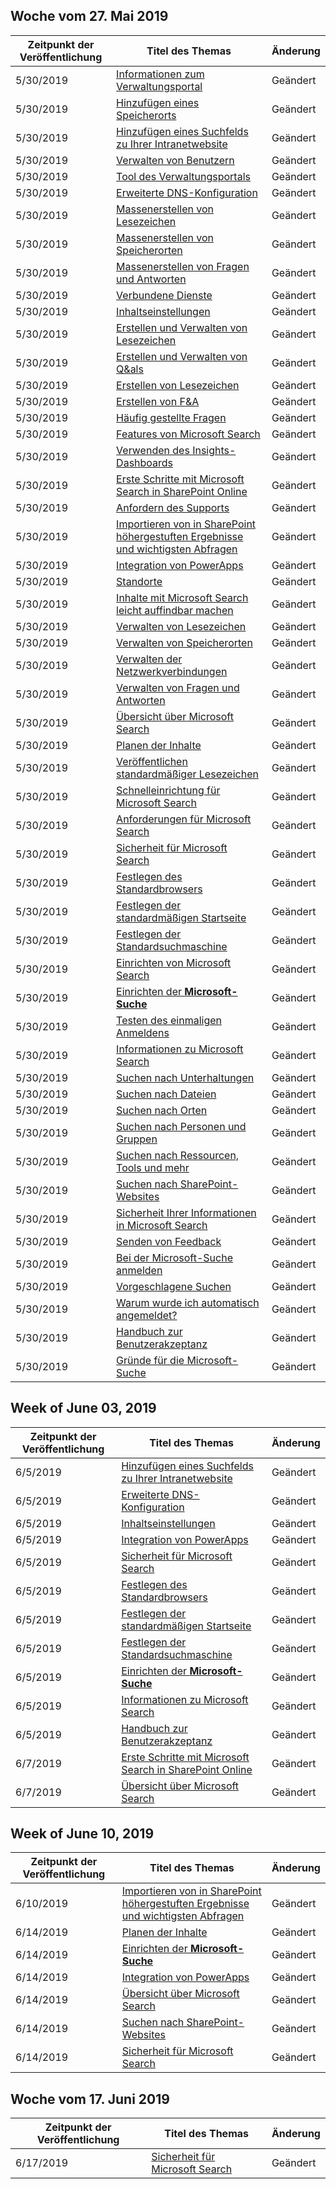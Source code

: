 <!-- This file is generated automatically each week. Changes made to this file will be overwritten.-->




## <a name="week-of-may-27-2019"></a>Woche vom 27. Mai 2019


| Zeitpunkt der Veröffentlichung |Titel des Themas | Änderung |
|------|------------|--------|
| 5/30/2019 | [Informationen zum Verwaltungsportal](/MicrosoftSearch/about-the-admin-portal) | Geändert |
| 5/30/2019 | [Hinzufügen eines Speicherorts](/MicrosoftSearch/add-a-location) | Geändert |
| 5/30/2019 | [Hinzufügen eines Suchfelds zu Ihrer Intranetwebsite](/MicrosoftSearch/add-a-search-box-to-your-intranet-site) | Geändert |
| 5/30/2019 | [Verwalten von Benutzern](/MicrosoftSearch/add-users) | Geändert |
| 5/30/2019 | [Tool des Verwaltungsportals](/MicrosoftSearch/admin-portal-tools) | Geändert |
| 5/30/2019 | [Erweiterte DNS-Konfiguration](/MicrosoftSearch/advanced-dns-configuration) | Geändert |
| 5/30/2019 | [Massenerstellen von Lesezeichen](/MicrosoftSearch/bulk-create-bookmarks) | Geändert |
| 5/30/2019 | [Massenerstellen von Speicherorten](/MicrosoftSearch/bulk-create-locations) | Geändert |
| 5/30/2019 | [Massenerstellen von Fragen und Antworten](/MicrosoftSearch/bulk-create-qas) | Geändert |
| 5/30/2019 | [Verbundene Dienste](/MicrosoftSearch/connected-services) | Geändert |
| 5/30/2019 | [Inhaltseinstellungen](/MicrosoftSearch/content-settings) | Geändert |
| 5/30/2019 | [Erstellen und Verwalten von Lesezeichen](/MicrosoftSearch/create-and-manage-bookmarks) | Geändert |
| 5/30/2019 | [Erstellen und Verwalten von Q&als](/MicrosoftSearch/create-and-manage-qas) | Geändert |
| 5/30/2019 | [Erstellen von Lesezeichen](/MicrosoftSearch/create-bookmarks) | Geändert |
| 5/30/2019 | [Erstellen von F&A](/MicrosoftSearch/create-qas) | Geändert |
| 5/30/2019 | [Häufig gestellte Fragen](/MicrosoftSearch/faqs) | Geändert |
| 5/30/2019 | [Features von Microsoft Search](/MicrosoftSearch/features) | Geändert |
| 5/30/2019 | [Verwenden des Insights-Dashboards](/MicrosoftSearch/get-insights) | Geändert |
| 5/30/2019 | [Erste Schritte mit Microsoft Search in SharePoint Online](/MicrosoftSearch/get-started-search-in-sharepoint-online) | Geändert |
| 5/30/2019 | [Anfordern des Supports](/MicrosoftSearch/get-support) | Geändert |
| 5/30/2019 | [Importieren von in SharePoint höhergestuften Ergebnisse und wichtigsten Abfragen](/MicrosoftSearch/import-sharepoint-promoted-results-and-top-queries) | Geändert |
| 5/30/2019 | [Integration von PowerApps](/MicrosoftSearch/integrate-powerapps) | Geändert |
| 5/30/2019 | [Standorte](/MicrosoftSearch/locations) | Geändert |
| 5/30/2019 | [Inhalte mit Microsoft Search leicht auffindbar machen](/MicrosoftSearch/make-content-easy-to-find) | Geändert |
| 5/30/2019 | [Verwalten von Lesezeichen](/MicrosoftSearch/manage-bookmarks) | Geändert |
| 5/30/2019 | [Verwalten von Speicherorten](/MicrosoftSearch/manage-locations) | Geändert |
| 5/30/2019 | [Verwalten der Netzwerkverbindungen](/MicrosoftSearch/manage-network-connections) | Geändert |
| 5/30/2019 | [Verwalten von Fragen und Antworten](/MicrosoftSearch/manage-qas) | Geändert |
| 5/30/2019 | [Übersicht über Microsoft Search](/MicrosoftSearch/overview-microsoft-search) | Geändert |
| 5/30/2019 | [Planen der Inhalte](/MicrosoftSearch/plan-your-content) | Geändert |
| 5/30/2019 | [Veröffentlichen standardmäßiger Lesezeichen](/MicrosoftSearch/publish-default-bookmarks) | Geändert |
| 5/30/2019 | [Schnelleinrichtung für Microsoft Search](/MicrosoftSearch/quick-set-up) | Geändert |
| 5/30/2019 | [Anforderungen für Microsoft Search](/MicrosoftSearch/requirements) | Geändert |
| 5/30/2019 | [Sicherheit für Microsoft Search](/MicrosoftSearch/security) | Geändert |
| 5/30/2019 | [Festlegen des Standardbrowsers](/MicrosoftSearch/set-default-browser) | Geändert |
| 5/30/2019 | [Festlegen der standardmäßigen Startseite](/MicrosoftSearch/set-default-homepage) | Geändert |
| 5/30/2019 | [Festlegen der Standardsuchmaschine](/MicrosoftSearch/set-default-search-engine) | Geändert |
| 5/30/2019 | [Einrichten von Microsoft Search](/MicrosoftSearch/set-up-microsoft-search) | Geändert |
| 5/30/2019 | [Einrichten der **Microsoft-Suche**](/MicrosoftSearch/setup-microsoft-search) | Geändert |
| 5/30/2019 | [Testen des einmaligen Anmeldens](/MicrosoftSearch/test-single-sign-on) | Geändert |
| 5/30/2019 | [Informationen zu Microsoft Search](/MicrosoftSearch/use/about-microsoft-search) | Geändert |
| 5/30/2019 | [Suchen nach Unterhaltungen](/MicrosoftSearch/use/find-conversations) | Geändert |
| 5/30/2019 | [Suchen nach Dateien](/MicrosoftSearch/use/find-files) | Geändert |
| 5/30/2019 | [Suchen nach Orten](/MicrosoftSearch/use/find-locations) | Geändert |
| 5/30/2019 | [Suchen nach Personen und Gruppen](/MicrosoftSearch/use/find-people-and-groups) | Geändert |
| 5/30/2019 | [Suchen nach Ressourcen, Tools und mehr](/MicrosoftSearch/use/find-resources-tools-and-more) | Geändert |
| 5/30/2019 | [Suchen nach SharePoint-Websites](/MicrosoftSearch/use/find-sharepoint-sites) | Geändert |
| 5/30/2019 | [Sicherheit Ihrer Informationen in Microsoft Search](/MicrosoftSearch/use/how-microsoft-search-keeps-your-info-secure) | Geändert |
| 5/30/2019 | [Senden von Feedback](/MicrosoftSearch/use/send-feedback) | Geändert |
| 5/30/2019 | [Bei der Microsoft-Suche anmelden](/MicrosoftSearch/use/sign-in) | Geändert |
| 5/30/2019 | [Vorgeschlagene Suchen](/MicrosoftSearch/use/suggested-searches) | Geändert |
| 5/30/2019 | [Warum wurde ich automatisch angemeldet?](/MicrosoftSearch/use/why-am-i-automatically-signed-in) | Geändert |
| 5/30/2019 | [Handbuch zur Benutzerakzeptanz](/MicrosoftSearch/user-adoption-guide) | Geändert |
| 5/30/2019 | [Gründe für die Microsoft-Suche](/MicrosoftSearch/why-microsoft-search) | Geändert |


## <a name="week-of-june-03-2019"></a>Week of June 03, 2019


| Zeitpunkt der Veröffentlichung |Titel des Themas | Änderung |
|------|------------|--------|
| 6/5/2019 | [Hinzufügen eines Suchfelds zu Ihrer Intranetwebsite](/MicrosoftSearch/add-a-search-box-to-your-intranet-site) | Geändert |
| 6/5/2019 | [Erweiterte DNS-Konfiguration](/MicrosoftSearch/advanced-dns-configuration) | Geändert |
| 6/5/2019 | [Inhaltseinstellungen](/MicrosoftSearch/content-settings) | Geändert |
| 6/5/2019 | [Integration von PowerApps](/MicrosoftSearch/integrate-powerapps) | Geändert |
| 6/5/2019 | [Sicherheit für Microsoft Search](/MicrosoftSearch/security) | Geändert |
| 6/5/2019 | [Festlegen des Standardbrowsers](/MicrosoftSearch/set-default-browser) | Geändert |
| 6/5/2019 | [Festlegen der standardmäßigen Startseite](/MicrosoftSearch/set-default-homepage) | Geändert |
| 6/5/2019 | [Festlegen der Standardsuchmaschine](/MicrosoftSearch/set-default-search-engine) | Geändert |
| 6/5/2019 | [Einrichten der **Microsoft-Suche**](/MicrosoftSearch/setup-microsoft-search) | Geändert |
| 6/5/2019 | [Informationen zu Microsoft Search](/MicrosoftSearch/use/about-microsoft-search) | Geändert |
| 6/5/2019 | [Handbuch zur Benutzerakzeptanz](/MicrosoftSearch/user-adoption-guide) | Geändert |
| 6/7/2019 | [Erste Schritte mit Microsoft Search in SharePoint Online](/MicrosoftSearch/get-started-search-in-sharepoint-online) | Geändert |
| 6/7/2019 | [Übersicht über Microsoft Search](/MicrosoftSearch/overview-microsoft-search) | Geändert |


## <a name="week-of-june-10-2019"></a>Week of June 10, 2019


| Zeitpunkt der Veröffentlichung |Titel des Themas | Änderung |
|------|------------|--------|
| 6/10/2019 | [Importieren von in SharePoint höhergestuften Ergebnisse und wichtigsten Abfragen](/MicrosoftSearch/import-sharepoint-promoted-results-and-top-queries) | Geändert |
| 6/14/2019 | [Planen der Inhalte](/MicrosoftSearch/plan-your-content) | Geändert |
| 6/14/2019 | [Einrichten der **Microsoft-Suche**](/MicrosoftSearch/setup-microsoft-search) | Geändert |
| 6/14/2019 | [Integration von PowerApps](/MicrosoftSearch/integrate-powerapps) | Geändert |
| 6/14/2019 | [Übersicht über Microsoft Search](/MicrosoftSearch/overview-microsoft-search) | Geändert |
| 6/14/2019 | [Suchen nach SharePoint-Websites](/MicrosoftSearch/use/find-sharepoint-sites) | Geändert |
| 6/14/2019 | [Sicherheit für Microsoft Search](/MicrosoftSearch/security) | Geändert |


## <a name="week-of-june-17-2019"></a>Woche vom 17. Juni 2019


| Zeitpunkt der Veröffentlichung |Titel des Themas | Änderung |
|------|------------|--------|
| 6/17/2019 | [Sicherheit für Microsoft Search](/MicrosoftSearch/security) | Geändert |

